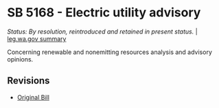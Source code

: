 # SB 5168 - Electric utility advisory
*Status: By resolution, reintroduced and retained in present status.* | [leg.wa.gov summary](https://app.leg.wa.gov/billsummary?BillNumber=5168&Year=2021)

Concerning renewable and nonemitting resources analysis and advisory opinions.

## Revisions
* [Original Bill](1/)